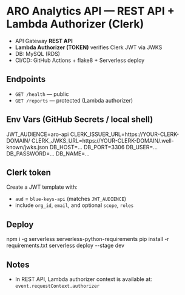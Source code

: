 # ARO Analytics API — REST API + Lambda Authorizer (Clerk)

- API Gateway **REST API**
- **Lambda Authorizer (TOKEN)** verifies Clerk JWT via JWKS
- DB: MySQL (RDS)
- CI/CD: GitHub Actions + flake8 + Serverless deploy

## Endpoints
- `GET /health` — public
- `GET /reports` — protected (Lambda authorizer)

## Env Vars (GitHub Secrets / local shell)
JWT_AUDIENCE=aro-api
CLERK_ISSUER_URL=https://YOUR-CLERK-DOMAIN/
CLERK_JWKS_URL=https://YOUR-CLERK-DOMAIN/.well-known/jwks.json
DB_HOST=...
DB_PORT=3306
DB_USER=...
DB_PASSWORD=...
DB_NAME=...

## Clerk token
Create a JWT template with:
- `aud` = `blue-keys-api` (matches `JWT_AUDIENCE`)
- include `org_id`, `email`, and optional `scope`, `roles`

## Deploy
npm i -g serverless serverless-python-requirements
pip install -r requirements.txt
serverless deploy --stage dev

## Notes
- In REST API, Lambda authorizer context is available at:
  `event.requestContext.authorizer`